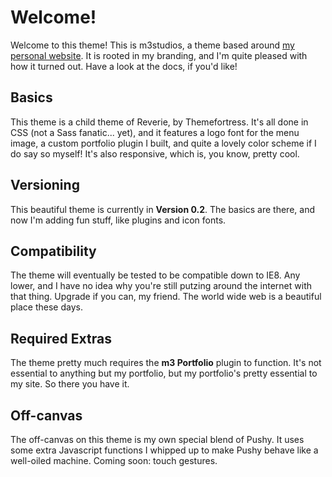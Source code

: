 # Welcome!

Welcome to this theme! This is m3studios, a theme based around [my personal website](www.andymcguinness.com). It is rooted in my branding, and I'm quite pleased with how it turned out. Have a look at the docs, if you'd like!

## Basics

This theme is a child theme of Reverie, by Themefortress. It's all done in CSS (not a Sass fanatic... yet), and it features a logo font for the menu image, a custom portfolio plugin I built, and quite a lovely color scheme if I do say so myself! It's also responsive, which is, you know, pretty cool.

## Versioning

This beautiful theme is currently in __Version 0.2__. The basics are there, and now I'm adding fun stuff, like plugins and icon fonts.

## Compatibility

The theme will eventually be tested to be compatible down to IE8. Any lower, and I have no idea why you're still putzing around the internet with that thing. Upgrade if you can, my friend. The world wide web is a beautiful place these days.

## Required Extras

The theme pretty much requires the __m3 Portfolio__ plugin to function. It's not essential to anything but my portfolio, but my portfolio's pretty essential to my site. So there you have it.

## Off-canvas

The off-canvas on this theme is my own special blend of Pushy. It uses some extra Javascript functions I whipped up to make Pushy behave like a well-oiled machine. Coming soon: touch gestures.
